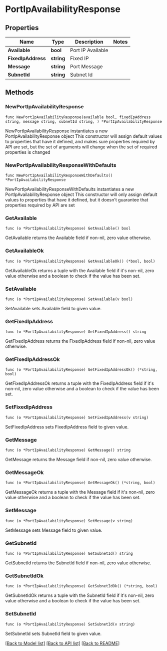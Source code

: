 # PortIpAvailabilityResponse

## Properties

Name | Type | Description | Notes
------------ | ------------- | ------------- | -------------
**Available** | **bool** | Port IP Available | 
**FixedIpAddress** | **string** | Fixed IP | 
**Message** | **string** | Port Message | 
**SubnetId** | **string** | Subnet Id | 

## Methods

### NewPortIpAvailabilityResponse

`func NewPortIpAvailabilityResponse(available bool, fixedIpAddress string, message string, subnetId string, ) *PortIpAvailabilityResponse`

NewPortIpAvailabilityResponse instantiates a new PortIpAvailabilityResponse object
This constructor will assign default values to properties that have it defined,
and makes sure properties required by API are set, but the set of arguments
will change when the set of required properties is changed

### NewPortIpAvailabilityResponseWithDefaults

`func NewPortIpAvailabilityResponseWithDefaults() *PortIpAvailabilityResponse`

NewPortIpAvailabilityResponseWithDefaults instantiates a new PortIpAvailabilityResponse object
This constructor will only assign default values to properties that have it defined,
but it doesn't guarantee that properties required by API are set

### GetAvailable

`func (o *PortIpAvailabilityResponse) GetAvailable() bool`

GetAvailable returns the Available field if non-nil, zero value otherwise.

### GetAvailableOk

`func (o *PortIpAvailabilityResponse) GetAvailableOk() (*bool, bool)`

GetAvailableOk returns a tuple with the Available field if it's non-nil, zero value otherwise
and a boolean to check if the value has been set.

### SetAvailable

`func (o *PortIpAvailabilityResponse) SetAvailable(v bool)`

SetAvailable sets Available field to given value.


### GetFixedIpAddress

`func (o *PortIpAvailabilityResponse) GetFixedIpAddress() string`

GetFixedIpAddress returns the FixedIpAddress field if non-nil, zero value otherwise.

### GetFixedIpAddressOk

`func (o *PortIpAvailabilityResponse) GetFixedIpAddressOk() (*string, bool)`

GetFixedIpAddressOk returns a tuple with the FixedIpAddress field if it's non-nil, zero value otherwise
and a boolean to check if the value has been set.

### SetFixedIpAddress

`func (o *PortIpAvailabilityResponse) SetFixedIpAddress(v string)`

SetFixedIpAddress sets FixedIpAddress field to given value.


### GetMessage

`func (o *PortIpAvailabilityResponse) GetMessage() string`

GetMessage returns the Message field if non-nil, zero value otherwise.

### GetMessageOk

`func (o *PortIpAvailabilityResponse) GetMessageOk() (*string, bool)`

GetMessageOk returns a tuple with the Message field if it's non-nil, zero value otherwise
and a boolean to check if the value has been set.

### SetMessage

`func (o *PortIpAvailabilityResponse) SetMessage(v string)`

SetMessage sets Message field to given value.


### GetSubnetId

`func (o *PortIpAvailabilityResponse) GetSubnetId() string`

GetSubnetId returns the SubnetId field if non-nil, zero value otherwise.

### GetSubnetIdOk

`func (o *PortIpAvailabilityResponse) GetSubnetIdOk() (*string, bool)`

GetSubnetIdOk returns a tuple with the SubnetId field if it's non-nil, zero value otherwise
and a boolean to check if the value has been set.

### SetSubnetId

`func (o *PortIpAvailabilityResponse) SetSubnetId(v string)`

SetSubnetId sets SubnetId field to given value.



[[Back to Model list]](../README.md#documentation-for-models) [[Back to API list]](../README.md#documentation-for-api-endpoints) [[Back to README]](../README.md)


